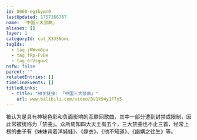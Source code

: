 ```yaml
---
id: 0060-eg1bymn0
lastUpdated: 1757166787
name: 「中国三大禁曲」
aliases: []
layer: 1
categoryId: cat_X3JSNomc
tagIds:
  - tag_jKWvm6pa
  - tag_fRp-FvBe
  - tag_6rVsgwwC
nsfw: false
parent: ""
relatedEntries: []
timelineEvents: []
titledLinks:
  - title: "相关链接: 「中国三大禁曲」"
    url: www.bilibili.com/video/BV1k94y1F7y5
---
```


被认为是具有神秘色彩和负面影响的互联网歌曲，其中一部分遭到封禁或限制，因此常被统称为「禁曲」。众所周知四大天王有五个，三大禁曲也不止三首，经常上榜的曲子有《妹妹背着洋娃娃》、《嫁衣》、《他不知道》、《幽媾之往生》等。
